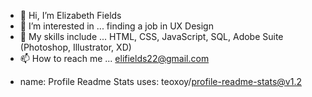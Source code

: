 - 👋 Hi, I’m Elizabeth Fields
- 👀 I’m interested in ... finding a job in UX Design
- 🌱 My skills include ... HTML, CSS, JavaScript, SQL, Adobe Suite (Photoshop, Illustrator, XD)
- 📫 How to reach me ... elifields22@gmail.com

<!---
elizabethfields/elizabethfields is a ✨ special ✨ repository because its `README.md` (this file) appears on your GitHub profile.
You can click the Preview link to take a look at your changes.
--->
- name: Profile Readme Stats
  uses: teoxoy/profile-readme-stats@v1.2
